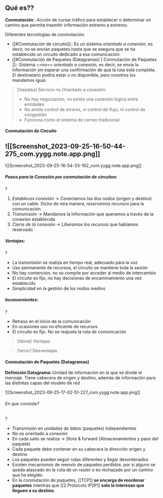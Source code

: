 ## Qué es??
***Conmutación***:: Acción de cursar tráfico para establecer o determinar un camino que permita trasmitir información extremo a extremo. <!--SR:!2024-01-29,3,226-->

Diferentes tecnologías de conmutación:
- [[#Conmutación de circuito]]:: Es un sistema *orientado a conexión*, es decir, no se envían paquetes hasta que se asegura que se ha establecido un circuito dedicado a esa comunicación. <!--SR:!2024-02-07,12,266-->
- [[#Conmutación de Paquetes (Datagramas) | Conmutación de Paquetes ]]:: Sistema *==no== orientado a conexión*, es decir, se envía la información sin esperar una confirmación de que la ruta  está completa. El destinatario podría estar o no disponible, pero nosotros los mandamos igual. <!--SR:!2024-01-29,3,226-->

> [!seealso] Servicio no Orientado a conexión:
> - No hay negociación, no existe una conexión lógica entre entidades
> - No existe control de errores, ni control de flujo, ni control de congestión
> - Funciona como el sistema de correo tradicional

#### Conmutación de Circuito
![[Screenshot_2023-09-25-16-50-44-275_com.yygg.note.app.png]]
-------------------------------------------------

![[Screenshot_2023-09-25-16-54-33-162_com.yygg.note.app.png]]
##### Pasos para la Conexión por conmutación de circuitos:
?
1. *Estableces conexión* -> Conectamos los dos nodos (origen y destino) con un cable. Dicho de otra manera, *reservamos recursos* para la comunicación.
2. *Transmisión* -> Mandamos la información que queramos a través de la conexión establecida
3. *Cierre de la conexión* -> *Liberamos los recursos* que habíamos reservado <!--SR:!2024-02-04,9,250-->

##### Ventajas:
?
- La transmisión se realiza en tiempo real, adecuado para la voz
- Uso permanente de recursos, el circuito se mantiene toda la sesión
- No hay contención, no se compite por acceder al medio de intercambio
- El circuito es fijo, no hay decisiones de encaminamiento una vez establecido
- Simplicidad en la gestión de los nodos medios <!--SR:!2024-02-04,9,266-->

##### Inconvenientes:
?
- Retraso en el inicio de la comunicación
- En ocasiones uso no eficiente de recursos
- El circuito es fijo. No se reajusta la ruta de comunicación <!--SR:!2024-01-29,3,226-->

> [!done] Ventajas
> 

> [!error] Desventajas
> 

#### Conmutación de Paquetes (Datagramas)


**Definición Datagrama**::Unidad de información en la que se divide el mensaje. Tiene cabecera de origen y destino, además de información para las distintas capas del modelo de red <!--SR:!2024-01-29,3,246-->


![[Screenshot_2023-09-25-17-02-51-227_com.yygg.note.app.png]]
###### En que consiste?
?
- Transmisión en unidades de datos (paquetes) independientes
- No es orientado a conexión
- En cada salto se realiza -> Store & forward (Almacenamientos y paso del paquete)
- Cada paquete debe contener en su cabecera la dirección origen y destino
- Los paquetes pueden seguir rutas diferentes y llegar desordenados
- Existen mecanismos de reenvío de paquetes perdidos. por si alguno se queda atascado en la cola de un router o es rechazado por un camino que ha elegido.
- En la conmutación de paquetes, [[TCP]] **se encarga de reordenar paquetes**  mientras que [[2.Protocolo IP|IP]]  **solo le interesan que lleguen a su destino**. <!--SR:!2024-02-04,9,266-->
